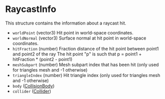 # RaycastInfo
This structure contains the information about a raycast hit.

* `worldPoint` (vector3) Hit point in world-space coordinates.
* `worldNormal` (vector3)  Surface normal at hit point in world-space coordinates.
* `hitFraction` (number)  Fraction distance of the hit point between point1 and point2 of the ray The hit point "p" is such that p = point1 + hitFraction * (point2 - point1)
* `meshSubpart` (number) Mesh subpart index that has been hit (only used for triangles mesh and -1 otherwise)
* `triangleIndex` (number) Hit triangle index (only used for triangles mesh and -1 otherwise)
* `body` ([CollisionBody](collision_body.md))
* `collider` ([Collider](collider.md))